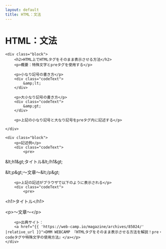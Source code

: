```yaml
---
layout: default
title: HTML：文法
---
```

<body>
    <div class="block">
        <h1>HTML：文法</h1>
    </div>

    <div class="block">
        <h2>HTML上でHTMLタグをそのまま表示させる方法</h2>
        <p>概要：特殊文字とpreタグを使用する</p>

        <p>小なり記号の書き方</p>
        <div class="codeText">
            &amp;lt;
        </div>

        <p>大小なり記号の書き方</p>
        <div class="codeText">
            &amp;gt;
        </div>

        <p>上記の小なり記号と大なり記号をpreタグ内に記述する</p>

    </div>

    <div class="block">
        <p>記述例</p>
        <div class="codeText">
            <pre>
&amp;lt;h1&amp;gt;タイトル&amp;lt;/h1&amp;gt;
  
&amp;lt;p&amp;gt;～文章～&amp;lt;/p&amp;gt;
            </pre>
        </div>

        <p>上記の記述がブラウザで以下のように表示される</p>
        <div class="codeText">
            <pre>
&lt;h1&gt;タイトル&lt;/h1&gt;

&lt;p&gt;～文章～&lt;/p&gt;
            </pre>
        </div>
        
        <p>出典サイト：
        <a href="{{ 'https://web-camp.io/magazine/archives/85024/' |relative_url }}">DMM WEBCAMP 『HTMLタグをそのまま表示させる方法を解説！pre・codeタグや特殊文字の使用方法』</a></p>
    </div>
</body>
</html>